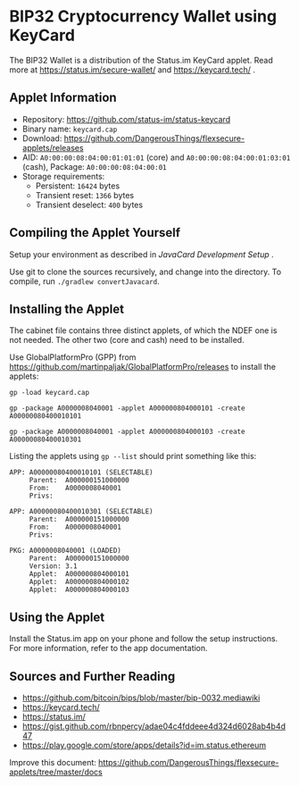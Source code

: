 # BIP32 Cryptocurrency Wallet using KeyCard

The BIP32 Wallet is a distribution of the Status.im KeyCard applet. Read more at https://status.im/secure-wallet/ and https://keycard.tech/ .

## Applet Information

- Repository: https://github.com/status-im/status-keycard
- Binary name: `keycard.cap`
- Download: https://github.com/DangerousThings/flexsecure-applets/releases
- AID: `A0:00:00:08:04:00:01:01:01` (core) and `A0:00:00:08:04:00:01:03:01` (cash), Package: `A0:00:00:08:04:00:01`
- Storage requirements:
  - Persistent: `16424` bytes
  - Transient reset: `1366` bytes
  - Transient deselect: `400` bytes

## Compiling the Applet Yourself

Setup your environment as described in *JavaCard Development Setup* .

Use git to clone the sources recursively, and change into the directory. To compile, run `./gradlew convertJavacard`.

## Installing the Applet

The cabinet file contains three distinct applets, of which the NDEF one is not needed. The other two (core and cash) need to be installed.

Use GlobalPlatformPro (GPP) from https://github.com/martinpaljak/GlobalPlatformPro/releases to install the applets:

```
gp -load keycard.cap

gp -package A0000008040001 -applet A000000804000101 -create A00000080400010101

gp -package A0000008040001 -applet A000000804000103 -create A00000080400010301
```

Listing the applets using `gp --list` should print something like this:

```
APP: A00000080400010101 (SELECTABLE)
     Parent:  A000000151000000
     From:    A0000008040001
     Privs:   

APP: A00000080400010301 (SELECTABLE)
     Parent:  A000000151000000
     From:    A0000008040001
     Privs:   

PKG: A0000008040001 (LOADED)
     Parent:  A000000151000000
     Version: 3.1
     Applet:  A000000804000101
     Applet:  A000000804000102
     Applet:  A000000804000103
```

## Using the Applet

Install the Status.im app on your phone and follow the setup instructions. For more information, refer to the app documentation.

## Sources and Further Reading

- https://github.com/bitcoin/bips/blob/master/bip-0032.mediawiki
- https://keycard.tech/
- https://status.im/
- https://gist.github.com/rbnpercy/adae04c4fddeee4d324d6028ab4b4d47
- https://play.google.com/store/apps/details?id=im.status.ethereum

Improve this document: https://github.com/DangerousThings/flexsecure-applets/tree/master/docs